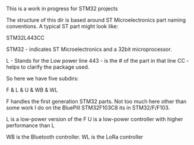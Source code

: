 This is a work in progress for STM32 projects

The structure of this dir is based around ST Microelectronics part
naming conventions. A typical ST part might look like:


STM32L443CC

STM32 - indicates ST Microelectronics and a 32bit microprocessor.

L - Stands for the Low power line
443 - is the # of the part in that line
CC - helps to clarify the package used.

So here we have five subdirs:

F & L & U & WB & WL

F handles the first generation STM32 parts. Not too much here other
than some work I do on the BluePill STM32F103C8 its in STM32/F/F103.

L is a low-power version of the F
U is a low-power controller with higher performance than L

WB is the Bluetooth controller.
WL is the LoRa controller
